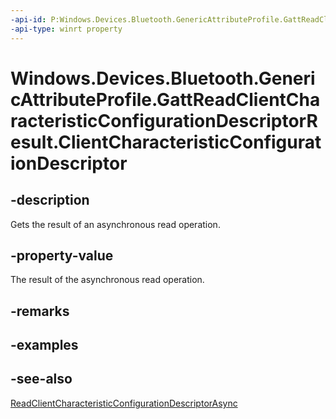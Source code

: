 ```yaml
---
-api-id: P:Windows.Devices.Bluetooth.GenericAttributeProfile.GattReadClientCharacteristicConfigurationDescriptorResult.ClientCharacteristicConfigurationDescriptor
-api-type: winrt property
---
```


<!-- Property syntax
public Windows.Devices.Bluetooth.GenericAttributeProfile.GattClientCharacteristicConfigurationDescriptorValue ClientCharacteristicConfigurationDescriptor { get; }
-->

# Windows.Devices.Bluetooth.GenericAttributeProfile.GattReadClientCharacteristicConfigurationDescriptorResult.ClientCharacteristicConfigurationDescriptor

## -description
Gets the result of an asynchronous read operation.

## -property-value
The result of the asynchronous read operation.

## -remarks

## -examples

## -see-also
[ReadClientCharacteristicConfigurationDescriptorAsync](gattcharacteristic_readclientcharacteristicconfigurationdescriptorasync.md)